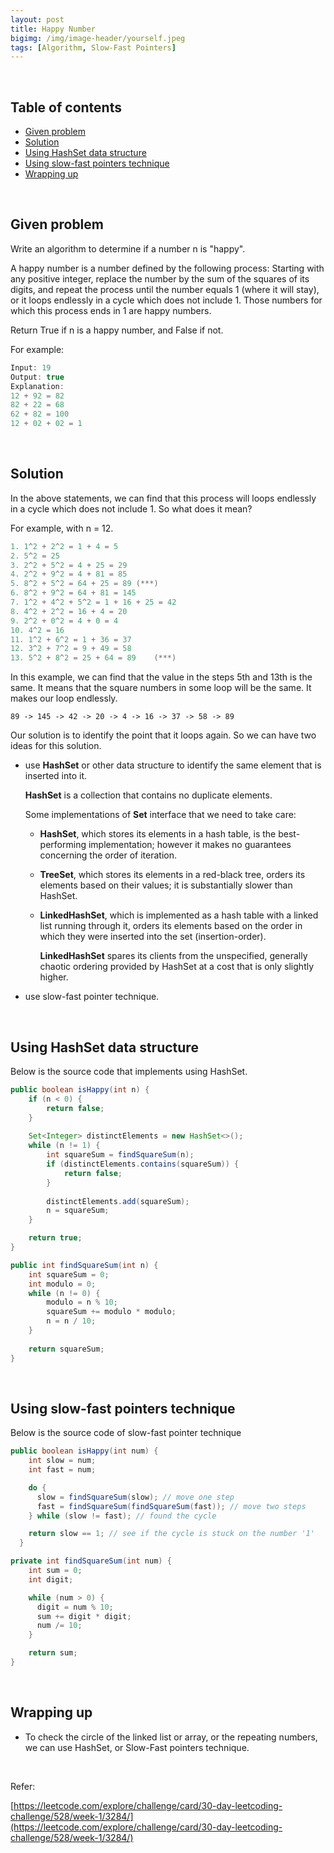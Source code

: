 ```yaml
---
layout: post
title: Happy Number
bigimg: /img/image-header/yourself.jpeg
tags: [Algorithm, Slow-Fast Pointers]
---
```




<br>

## Table of contents
- [Given problem](#given-problem)
- [Solution](#solution)
- [Using HashSet data structure](#using-hashset-data-structure)
- [Using slow-fast pointers technique](#using-slow-fast-pointers-technique)
- [Wrapping up](#wrapping-up)


<br>

## Given problem

Write an algorithm to determine if a number n is "happy".

A happy number is a number defined by the following process: Starting with any positive integer, replace the number by the sum of the squares of its digits, and repeat the process until the number equals 1 (where it will stay), or it loops endlessly in a cycle which does not include 1. Those numbers for which this process ends in 1 are happy numbers.

Return True if n is a happy number, and False if not.

For example:

```java
Input: 19
Output: true
Explanation: 
12 + 92 = 82
82 + 22 = 68
62 + 82 = 100
12 + 02 + 02 = 1
```

<br>

## Solution

In the above statements, we can find that this process will loops endlessly in a cycle which does not include 1. So what does it mean?

For example, with n = 12.

```java
1. 1^2 + 2^2 = 1 + 4 = 5
2. 5^2 = 25
3. 2^2 + 5^2 = 4 + 25 = 29
4. 2^2 + 9^2 = 4 + 81 = 85
5. 8^2 + 5^2 = 64 + 25 = 89 (***)
6. 8^2 + 9^2 = 64 + 81 = 145
7. 1^2 + 4^2 + 5^2 = 1 + 16 + 25 = 42
8. 4^2 + 2^2 = 16 + 4 = 20
9. 2^2 + 0^2 = 4 + 0 = 4
10. 4^2 = 16
11. 1^2 + 6^2 = 1 + 36 = 37
12. 3^2 + 7^2 = 9 + 49 = 58
13. 5^2 + 8^2 = 25 + 64 = 89    (***)
```

In this example, we can find that the value in the steps 5th and 13th is the same. It means that the square numbers in some loop will be the same. It makes our loop endlessly.

```89 -> 145 -> 42 -> 20 -> 4 -> 16 -> 37 -> 58 -> 89```

Our solution is to identify the point that it loops again. So we can have two ideas for this solution.
- use **HashSet** or other data structure to identify the same element that is inserted into it.

    **HashSet** is a collection that contains no duplicate elements.

    Some implementations of **Set** interface that we need to take care:
    - **HashSet**, which stores its elements in a hash table, is the best-performing implementation; however it makes no guarantees concerning the order of iteration.
    
    - **TreeSet**, which stores its elements in a red-black tree, orders its elements based on their values; it is substantially slower than HashSet. 
    
    - **LinkedHashSet**, which is implemented as a hash table with a linked list running through it, orders its elements based on the order in which they were inserted into the set (insertion-order).
    
        **LinkedHashSet** spares its clients from the unspecified, generally chaotic ordering provided by HashSet at a cost that is only slightly higher.

- use slow-fast pointer technique.

<br>

## Using HashSet data structure

Below is the source code that implements using HashSet.

```java
public boolean isHappy(int n) {
    if (n < 0) {
        return false;
    }
    
    Set<Integer> distinctElements = new HashSet<>();
    while (n != 1) {
        int squareSum = findSquareSum(n);
        if (distinctElements.contains(squareSum)) {
            return false;
        }
        
        distinctElements.add(squareSum);
        n = squareSum;
    }

    return true;
}

public int findSquareSum(int n) {
    int squareSum = 0;
    int modulo = 0;
    while (n != 0) {
        modulo = n % 10;
        squareSum += modulo * modulo;
        n = n / 10;
    }
    
    return squareSum;
}
```

<br>

## Using slow-fast pointers technique

Below is the source code of slow-fast pointer technique

```java
public boolean isHappy(int num) {
    int slow = num;
    int fast = num;

    do {
      slow = findSquareSum(slow); // move one step
      fast = findSquareSum(findSquareSum(fast)); // move two steps
    } while (slow != fast); // found the cycle

    return slow == 1; // see if the cycle is stuck on the number '1'
  }

private int findSquareSum(int num) {
    int sum = 0;
    int digit;

    while (num > 0) {
      digit = num % 10;
      sum += digit * digit;
      num /= 10;
    }

    return sum;
}
```



<br>

## Wrapping up

- To check the circle of the linked list or array, or the repeating numbers, we can use HashSet, or Slow-Fast pointers technique.



<br>

Refer:

[https://leetcode.com/explore/challenge/card/30-day-leetcoding-challenge/528/week-1/3284/](https://leetcode.com/explore/challenge/card/30-day-leetcoding-challenge/528/week-1/3284/)
